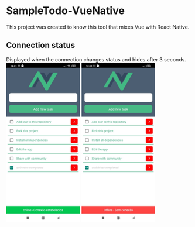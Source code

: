 # SampleTodo-VueNative
This project was created to know this tool that mixes Vue with React Native.

**Connection status**
---
Displayed when the connection changes status and hides after 3 seconds.
<img alt="screenshot of SampleTodo VueNative message online" src="./Screenshots/screenshotOnline.jpeg" width="40%">
<img rel="screenshot of SampleTodo VueNative message offline" src="./Screenshots/screenshotOffline.jpeg" width="40%">
